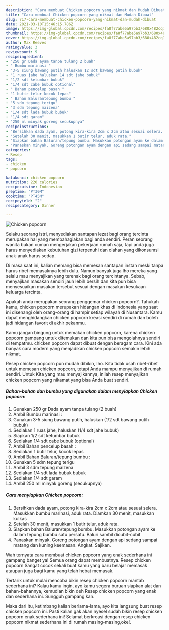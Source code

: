 ```yaml
---
description: "Cara membuat Chicken popcorn yang nikmat dan Mudah Dibuat"
title: "Cara membuat Chicken popcorn yang nikmat dan Mudah Dibuat"
slug: 717-cara-membuat-chicken-popcorn-yang-nikmat-dan-mudah-dibuat
date: 2021-03-10T15:46:15.786Z
image: https://img-global.cpcdn.com/recipes/fa8f77abe5a97bb3/680x482cq70/chicken-popcorn-foto-resep-utama.jpg
thumbnail: https://img-global.cpcdn.com/recipes/fa8f77abe5a97bb3/680x482cq70/chicken-popcorn-foto-resep-utama.jpg
cover: https://img-global.cpcdn.com/recipes/fa8f77abe5a97bb3/680x482cq70/chicken-popcorn-foto-resep-utama.jpg
author: Max Reeves
ratingvalue: 3
reviewcount: 9
recipeingredient:
- "250 gr Dada ayam tanpa tulang 2 buah"
- " Bumbu marinasi "
- "3-5 siung bawang putih haluskan 12 sdt bawang putih bubuk"
- "1 ruas jahe haluskan 14 sdt jahe bubuk"
- "1/2 sdt ketumbar bubuk"
- "1/4 sdt cabe bubuk optional"
- " Bahan pencelup basah "
- "1 butir telur kocok lepas"
- " Bahan Balurantepung bumbu "
- "5 sdm tepung terigu"
- "3 sdm tepung maizena"
- "1/4 sdt lada bubuk bubuk"
- "1/4 sdt garam"
- "250 ml minyak goreng secukupnya"
recipeinstructions:
- "Bersihkan dada ayam, potong kira-kira 2cm x 2cm atau sesuai selera. Masukkan bumbu marinasi, aduk rata. Diamkan 30 menit, masukkan kulkas"
- "Setelah 30 menit, masukkan 1 butir telur, aduk rata."
- "Siapkan bahan Baluran/tepung bumbu. Masukkan potongan ayam ke dalam tepung bumbu satu persatu. Baluri sambil dicubit-cubit"
- "Panaskan minyak. Goreng potongan ayam dengan api sedang sampai matang dan kuning keemasan. Angkat. Sajikan."
categories:
- Resep
tags:
- chicken
- popcorn

katakunci: chicken popcorn 
nutrition: 220 calories
recipecuisine: Indonesian
preptime: "PT30M"
cooktime: "PT45M"
recipeyield: "2"
recipecategory: Dinner

---
```



![Chicken popcorn](https://img-global.cpcdn.com/recipes/fa8f77abe5a97bb3/680x482cq70/chicken-popcorn-foto-resep-utama.jpg)

Selaku seorang istri, menyediakan santapan lezat bagi orang tercinta merupakan hal yang membahagiakan bagi anda sendiri. Peran seorang  wanita bukan cuman mengerjakan pekerjaan rumah saja, tapi anda juga harus menyediakan kebutuhan gizi terpenuhi dan olahan yang dikonsumsi anak-anak harus sedap.

Di masa  saat ini, kalian memang bisa memesan santapan instan meski tanpa harus ribet memasaknya lebih dulu. Namun banyak juga lho mereka yang selalu mau menyajikan yang terenak bagi orang tercintanya. Sebab, menyajikan masakan sendiri jauh lebih bersih dan kita pun bisa menyesuaikan masakan tersebut sesuai dengan masakan kesukaan keluarga tercinta. 



Apakah anda merupakan seorang penggemar chicken popcorn?. Tahukah kamu, chicken popcorn merupakan hidangan khas di Indonesia yang saat ini disenangi oleh orang-orang di hampir setiap wilayah di Nusantara. Kamu dapat menghidangkan chicken popcorn kreasi sendiri di rumah dan boleh jadi hidangan favorit di akhir pekanmu.

Kamu jangan bingung untuk memakan chicken popcorn, karena chicken popcorn gampang untuk ditemukan dan kita pun bisa mengolahnya sendiri di tempatmu. chicken popcorn dapat dibuat dengan beragam cara. Kini ada banyak cara modern yang menjadikan chicken popcorn semakin lebih nikmat.

Resep chicken popcorn pun mudah dibikin, lho. Kita tidak usah ribet-ribet untuk memesan chicken popcorn, tetapi Anda mampu menyajikan di rumah sendiri. Untuk Kita yang mau menyajikannya, inilah resep menyajikan chicken popcorn yang nikamat yang bisa Anda buat sendiri.

<!--inarticleads1-->

##### Bahan-bahan dan bumbu yang digunakan dalam menyiapkan Chicken popcorn:

1. Gunakan 250 gr Dada ayam tanpa tulang (2 buah)
1. Ambil  Bumbu marinasi :
1. Gunakan 3-5 siung bawang putih, haluskan (1/2 sdt bawang putih bubuk)
1. Sediakan 1 ruas jahe, haluskan (1/4 sdt jahe bubuk)
1. Siapkan 1/2 sdt ketumbar bubuk
1. Sediakan 1/4 sdt cabe bubuk (optional)
1. Ambil  Bahan pencelup basah :
1. Sediakan 1 butir telur, kocok lepas
1. Ambil  Bahan Baluran/tepung bumbu :
1. Gunakan 5 sdm tepung terigu
1. Ambil 3 sdm tepung maizena
1. Sediakan 1/4 sdt lada bubuk bubuk
1. Sediakan 1/4 sdt garam
1. Ambil 250 ml minyak goreng (secukupnya)




<!--inarticleads2-->

##### Cara menyiapkan Chicken popcorn:

1. Bersihkan dada ayam, potong kira-kira 2cm x 2cm atau sesuai selera. Masukkan bumbu marinasi, aduk rata. Diamkan 30 menit, masukkan kulkas
1. Setelah 30 menit, masukkan 1 butir telur, aduk rata.
1. Siapkan bahan Baluran/tepung bumbu. Masukkan potongan ayam ke dalam tepung bumbu satu persatu. Baluri sambil dicubit-cubit
1. Panaskan minyak. Goreng potongan ayam dengan api sedang sampai matang dan kuning keemasan. Angkat. Sajikan.




Wah ternyata cara membuat chicken popcorn yang enak sederhana ini gampang banget ya! Semua orang dapat membuatnya. Resep chicken popcorn Sangat cocok sekali buat kamu yang baru belajar memasak ataupun juga bagi kamu yang telah hebat memasak.

Tertarik untuk mulai mencoba bikin resep chicken popcorn mantab sederhana ini? Kalau kamu ingin, ayo kamu segera buruan siapkan alat dan bahan-bahannya, kemudian bikin deh Resep chicken popcorn yang enak dan sederhana ini. Sungguh gampang kan. 

Maka dari itu, ketimbang kalian berlama-lama, ayo kita langsung buat resep chicken popcorn ini. Pasti kalian gak akan nyesel sudah bikin resep chicken popcorn enak sederhana ini! Selamat berkreasi dengan resep chicken popcorn nikmat sederhana ini di rumah masing-masing,oke!.

